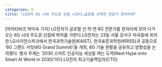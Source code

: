 ```yaml
---
categories: h
title: "LG전자 6G 시대 주도권 선점 나선다…글로벌 산학연 전문가 한자리에"
---
```

[아이티비즈 박미숙 기자] LG전자가 글로벌 산·학·연 6G 전문가를 한자리에 모아 다가오는 6G 시대 주도권 선점에 박차를 가한다.LG전자는 23일 서울 강서구 마곡동에 위치한 LG사이언스파크에서 한국과학기술원(KAIST), 한국표준과학원(KRISS)과 공동으로 ‘6G 그랜드 서밋(6G Grand Summit)’을 개최, 6G 기술 현황을 공유하고 방향성을 논의했다. 행사 주제는 ‘2030 스마트 인공지능 세상을 여는 도약(Next Hype onto Smart AI World in 2030)’이다.LG전자 최고기술책임자(CTO)